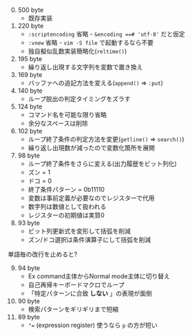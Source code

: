 0. 500 byte
    * 既存実装
1. 220 byte
    * `:scriptencoding` 省略 - `&encoding ==# 'utf-8'` だと仮定
    * `:vnew` 省略 - `vim -S file` で起動するなら不要
    * 独自擬似乱数実装簡略化(`reltime()`)
2. 195 byte
    * 繰り返し出現する文字列を変数で置き換え
3. 169 byte
    * バッファへの追記方法を変える(`append()` => `:put`)
4. 140 byte
    * ループ脱出の判定タイミングをズラす
5. 124 byte
    * コマンド名を可能な限り省略
    * 余分なスペースは削除
6. 102 byte
    * ループ終了条件の判定方法を変更(`getline()` => `search()`)
    * 繰り返し出現数が減ったので変数化箇所を展開
7. 98 byte
    * ループ終了条件をさらに変える(出力履歴をビット列化)
    * ズン = 1
    * ドコ = 0
    * 終了条件パターン = 0b11110
    * 変数は事前定義が必要なのでレジスターで代用
    * 数字列は数値として扱われる
    * レジスターの初期値は実質0
8. 93 byte
    * ビット列更新式を変形して括弧を削減
    * ズン/ドコ選択は条件演算子にして括弧を削減

単語毎の改行を止めると?

9. 94 byte
    * Ex command主体からNormal mode主体に切り替え
    * 自己再帰キーボードマクロでループ
    * 「特定パターンに合致 **しない** 」の表現が面倒
10. 90 byte
    * 検索パターンをギリギリまで短縮
11. 89 byte
    * `"=` (expression register) 使うなら `p` の方が短い

